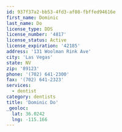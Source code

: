 ```yaml
---
id: 937f37a2-bb53-4fd3-af08-fbffed94616e
first_name: Dominic
last_name: Do
license_type: DDS
license_number: '4817'
license_status: Active
license_expiration: '42185'
address: '131 Woolman Rink Ave'
city: 'Las Vegas'
state: NV
zip: '89123'
phone: '(702) 641-2300'
fax: '(702) 641-2323'
services:
  - dentist
category: dentists
title: 'Dominic Do'
_geoloc:
  lat: 36.0242
  lng: -115.166
---
```

